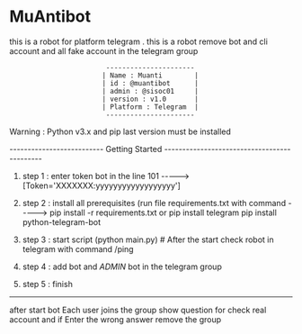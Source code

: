 # MuAntibot
this is a robot for platform telegram . 
this is a robot remove bot and cli account and all fake account in the telegram group

                            ----------------------
                           | Name : Muanti        |
                           | id : @muantibot      |
                           | admin : @sisoc01     |
                           | version : v1.0       |
                           | Platform : Telegram  |
                            ----------------------

Warning : Python v3.x and pip last version must be installed

-------------------------- Getting Started --------------------------------------------

1. step 1 : enter token bot in the line 101 -----> [Token='XXXXXXX:yyyyyyyyyyyyyyyyyy']
2. step 2 : install all prerequisites (run file requirements.txt with command ----->
pip install -r requirements.txt
or 
pip install telegram
pip install python-telegram-bot

3. step 3 : start script (python main.py) # After the start check robot in telegram with command /ping 
4. step 4 : add bot and *ADMIN* bot in the telegram group

5. step 5 : finish
---------------------------------------------------------------------------------------
after start bot Each user joins the group show question for check real account
and if Enter the wrong answer remove the group
